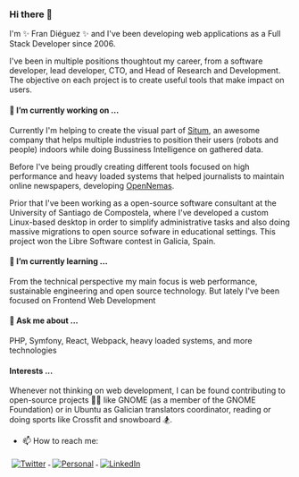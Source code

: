 ### Hi there 👋
I'm ✨ Fran Diéguez ✨ and I've been developing web applications as a 
Full Stack Developer since 2006. 

I've been in multiple positions thoughtout my career, from a software developer, lead developer, 
CTO, and Head of Research and Development. 
The objective on each project is to create useful tools that make 
impact on users.


#### 🔭 I’m currently working on ...

Currently I'm helping to create the visual part of [Situm](https://www.situm.com), 
an awesome company that helps multiple industries to position their users 
(robots and people) indoors while doing Bussiness Intelligence on gathered data.

Before I've being proudly creating different tools focused on high performance 
and heavy loaded systems that helped journalists to maintain online newspapers, developing [OpenNemas](https://www.opennemas.com).

Prior that I've been working as a open-source software consultant at the 
University of Santiago de Compostela, where I've developed a custom Linux-based 
desktop in order to simplify administrative tasks and also doing massive 
migrations to open source sofware in educational settings. 
This project won the Libre Software contest in Galicia, Spain.

#### 🌱 I’m currently learning ...

From the technical perspective my main focus is web performance, sustainable engineering and open source technology.
But lately I've been focused on Frontend Web Development

#### 💬 Ask me about ...

PHP, Symfony, React, Webpack, heavy loaded systems, and more technologies

#### Interests ...

Whenever not thinking on web development, I can be found contributing to
open-source projects 👨‍💻 like GNOME (as a member of the GNOME Foundation) 
or in Ubuntu as Galician translators coordinator, 
reading or doing sports like Crossfit and snowboard 🏂.

- 📫 How to reach me: 
<a href="https://twitter.com/frandieguez">
    <img src="https://raw.githubusercontent.com/MikeCodesDotNET/MikeCodesDotNET/a8abbf37441f3253f74ea255a47f289208d7568c/Resources/twitter.svg" alt="Twitter" style="vertical-align:top; margin:4px">
  </a>  
  <a href="https://www.frandieguez.dev">
    <img src="https://raw.githubusercontent.com/MikeCodesDotNET/MikeCodesDotNET/a8abbf37441f3253f74ea255a47f289208d7568c/Resources/personalBlog.svg" alt="Personal" style="vertical-align:top; margin:4px">
  </a>  
  <a href="https://www.linkedin.com/in/frandieguez/">
    <img src="https://raw.githubusercontent.com/MikeCodesDotNET/MikeCodesDotNET/a8abbf37441f3253f74ea255a47f289208d7568c/Resources/linkedIn.svg" alt="LinkedIn" style="vertical-align:top; margin:4px">
  </a>

